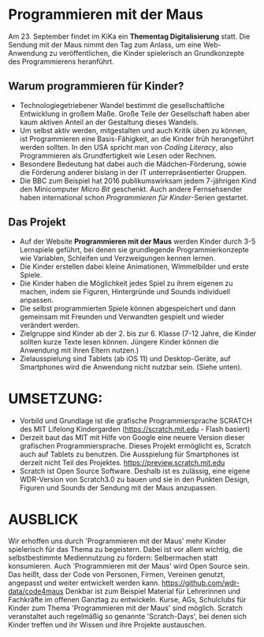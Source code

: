 ---
---

# Programmieren mit der Maus

Am 23. September findet im KiKa ein **Thementag Digitalisierung** statt. Die Sendung mit der Maus nimmt den Tag zum Anlass, um eine Web-Anwendung zu veröffentlichen, die Kinder spielerisch an Grundkonzepte des Programmierens heranführt.

## Warum programmieren für Kinder?
- Technologiegetriebener Wandel bestimmt die gesellschaftliche Entwicklung in großem Maße. Große Teile der Gesellschaft haben aber kaum aktiven Anteil an der Gestaltung dieses Wandels.
- Um selbst aktiv werden, mitgestalten und auch Kritik üben zu können, ist Programmieren eine Basis-Fähigkeit, an die Kinder früh herangeführt werden sollten. In den USA spricht man von *Coding Literacy*, also Programmieren als Grundfertigkeit wie Lesen oder Rechnen.
- Besondere Bedeutung hat dabei auch die Mädchen-Förderung, sowie die Förderung anderer bislang in der IT unterrepräsentierter Gruppen.
- Die BBC zum Beispiel hat 2016 publikumswirksam jedem 7-jährigen Kind den Minicomputer *Micro Bit* geschenkt. Auch andere Fernsehsender haben international schon *Programmieren für Kinder*-Serien gestartet.

## Das Projekt
- Auf der Website **Programmieren mit der Maus** werden Kinder durch 3-5 Lernspiele geführt, bei denen sie grundlegende Programmierkonzepte wie Variablen, Schleifen und Verzweigungen kennen lernen.
- Die Kinder erstellen dabei kleine Animationen, Wimmelbilder und erste Spiele.
- Die Kinder haben die Möglichkeit jedes Spiel zu ihrem eigenen zu machen, indem sie Figuren, Hintergründe und Sounds individuell anpassen.
- Die selbst programmierten Spiele können abgespeichert und dann gemeinsam mit Freunden und Verwandten gespielt und wieder verändert werden.
- Zielgruppe sind Kinder ab der 2. bis zur 6. Klasse (7-12 Jahre, die Kinder sollten kurze Texte lesen können. Jüngere Kinder können die Anwendung mit ihren Eltern nutzen.)
- Zielausspielung sind Tablets (ab iOS 11) und Desktop-Geräte, auf Smartphones wird die Anwendung nicht nutzbar sein. (Siehe unten).


# UMSETZUNG:
- Vorbild und Grundlage ist die grafische Programmiersprache SCRATCH des MIT Lifelong Kindergarden (https://scratch.mit.edu - Flash basiert)
- Derzeit baut das MIT mit Hilfe von Google eine neuere Version dieser grafischen Programmiersprache. Dieses Projekt ermöglicht es, Scratch auch auf Tablets zu benutzen. Die Ausspielung für Smartphones ist derzeit nicht Teil des Projektes. https://preview.scratch.mit.edu
- Scratch ist Open Source Software. Deshalb ist es zulässig, eine eigene WDR-Version von Scratch3.0 zu bauen und sie in den Punkten Design, Figuren und Sounds der Sendung mit der Maus anzupassen.

# AUSBLICK
Wir erhoffen uns durch 'Programmieren mit der Maus' mehr Kinder spielerisch für das Thema zu begeistern. Dabei ist vor allem wichtig, die selbstbestimmte Mediennutzung zu fördern: Selbermachen statt konsumieren.
Auch 'Programmieren mit der Maus' wird Open Source sein. Das heißt, dass der Code von Personen, Firmen, Vereinen genutzt, angepasst und weiter entwickelt werden kann. https://github.com/wdr-data/code4maus
Denkbar ist zum Beispiel Material für Lehrerinnen und Fachkräfte im offenen Ganztag zu entwickeln. Kurse, AGs, Schulclubs für Kinder zum Thema 'Programmieren mit der Maus' sind möglich. Scratch veranstaltet auch regelmäßig so genannte 'Scratch-Days', bei denen sich Kinder treffen und ihr Wissen und ihre Projekte austauschen.